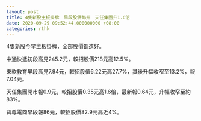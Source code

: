 ```yaml
---
layout: post
title: 4隻新股主板掛牌　早段股價都升　天任集團升1.6倍
date: 2020-09-29 09:52:44.000000000 +08:00
categories: rthk
---
```


4隻新股今早主板掛牌，全部股價都造好。

中通快遞初段高見245.2元，較招股價218元高12.5%。

東軟教育早段高見7.94元，較招股價6.22元高27.7%，其後升幅收窄至13.2%，報7.04元。

天任集團開市報0.9元，較招股價0.35元高1.6倍，最新報0.64元，升幅收窄至約83%。

寶尊電商早段報86元，較招股價82.9元高近4%。
